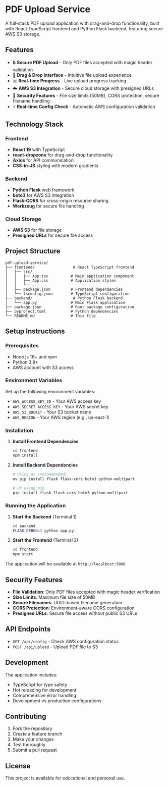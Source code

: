 # PDF Upload Service

A full-stack PDF upload application with drag-and-drop functionality, built with React TypeScript frontend and Python Flask backend, featuring secure AWS S3 storage.

## Features

- 🔒 **Secure PDF Upload** - Only PDF files accepted with magic header validation
- 🎯 **Drag & Drop Interface** - Intuitive file upload experience
- 📊 **Real-time Progress** - Live upload progress tracking
- ☁️ **AWS S3 Integration** - Secure cloud storage with presigned URLs
- 🔐 **Security Features** - File size limits (50MB), CORS protection, secure filename handling
- ⚡ **Real-time Config Check** - Automatic AWS configuration validation

## Technology Stack

### Frontend
- **React 19** with TypeScript
- **react-dropzone** for drag-and-drop functionality
- **Axios** for API communication
- **CSS-in-JS** styling with modern gradients

### Backend
- **Python Flask** web framework
- **boto3** for AWS S3 integration
- **Flask-CORS** for cross-origin resource sharing
- **Werkzeug** for secure file handling

### Cloud Storage
- **AWS S3** for file storage
- **Presigned URLs** for secure file access

## Project Structure

```
pdf-upload-service/
├── frontend/                 # React TypeScript frontend
│   ├── src/
│   │   ├── App.tsx          # Main application component
│   │   ├── App.css          # Application styles
│   │   └── ...
│   ├── package.json         # Frontend dependencies
│   └── tsconfig.json        # TypeScript configuration
├── backend/                  # Python Flask backend
│   └── app.py               # Main Flask application
├── package.json             # Root package configuration
├── pyproject.toml           # Python dependencies
└── README.md                # This file
```

## Setup Instructions

### Prerequisites
- Node.js 16+ and npm
- Python 3.8+
- AWS account with S3 access

### Environment Variables
Set up the following environment variables:
- `AWS_ACCESS_KEY_ID` - Your AWS access key
- `AWS_SECRET_ACCESS_KEY` - Your AWS secret key
- `AWS_S3_BUCKET` - Your S3 bucket name
- `AWS_REGION` - Your AWS region (e.g., us-east-1)

### Installation

1. **Install Frontend Dependencies**
   ```bash
   cd frontend
   npm install
   ```

2. **Install Backend Dependencies**
   ```bash
   # Using uv (recommended)
   uv pip install flask flask-cors boto3 python-multipart
   
   # Or using pip
   pip install flask flask-cors boto3 python-multipart
   ```

### Running the Application

1. **Start the Backend** (Terminal 1)
   ```bash
   cd backend
   FLASK_DEBUG=1 python app.py
   ```

2. **Start the Frontend** (Terminal 2)
   ```bash
   cd frontend
   npm start
   ```

The application will be available at `http://localhost:5000`

## Security Features

- **File Validation**: Only PDF files accepted with magic header verification
- **Size Limits**: Maximum file size of 50MB
- **Secure Filenames**: UUID-based filename generation
- **CORS Protection**: Environment-aware CORS configuration
- **Presigned URLs**: Secure file access without public S3 URLs

## API Endpoints

- `GET /api/config` - Check AWS configuration status
- `POST /api/upload` - Upload PDF file to S3

## Development

The application includes:
- TypeScript for type safety
- Hot reloading for development
- Comprehensive error handling
- Development vs production configurations

## Contributing

1. Fork the repository
2. Create a feature branch
3. Make your changes
4. Test thoroughly
5. Submit a pull request

## License

This project is available for educational and personal use.